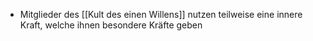 + Mitglieder des [[Kult des einen Willens]] nutzen teilweise eine innere Kraft, welche ihnen besondere Kräfte geben
